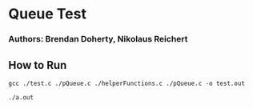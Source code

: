 # Queue Test
### Authors: Brendan Doherty, Nikolaus Reichert

## How to Run

```
gcc ./test.c ./pQueue.c ./helperFunctions.c ./pQueue.c -o test.out

./a.out
```